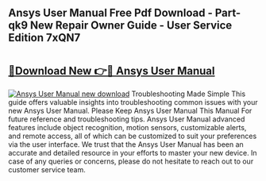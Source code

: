 ## Ansys User Manual Free Pdf Download - Part-qk9 New Repair Owner Guide - User Service Edition 7xQN7

# <h2><a href="http://bc13946.oget.top/?id=Ansys+User+Manual">🔗Download New 👉🔴 Ansys User Manual</a></h2>

[![Ansys User Manual new download](https://i.imgur.com/5g1atiW.png)](http://bc13946.oget.top/?id=Ansys+User+Manual)
Troubleshooting Made Simple This guide offers valuable insights into troubleshooting common issues with your new Ansys User Manual. Please Keep Ansys User Manual This Manual For future reference and troubleshooting tips. Ansys User Manual advanced features include object recognition, motion sensors, customizable alerts, and remote access, all of which can be customized to suit your preferences via the user interface. We trust that the Ansys User Manual has been an accurate and detailed resource in your efforts to master your new device. In case of any queries or concerns, please do not hesitate to reach out to our customer service team.

